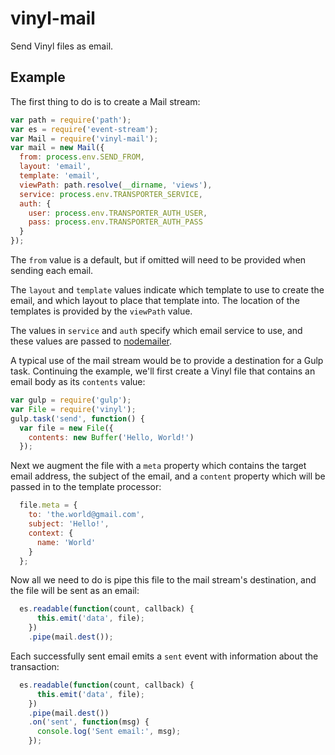 # vinyl-mail
Send Vinyl files as email.

## Example

The first thing to do is to create a Mail stream:

```javascript
var path = require('path');
var es = require('event-stream');
var Mail = require('vinyl-mail');
var mail = new Mail({
  from: process.env.SEND_FROM,
  layout: 'email',
  template: 'email',
  viewPath: path.resolve(__dirname, 'views'),
  service: process.env.TRANSPORTER_SERVICE,
  auth: {
    user: process.env.TRANSPORTER_AUTH_USER,
    pass: process.env.TRANSPORTER_AUTH_PASS
  }
});
```

The `from` value is a default, but if omitted will need to be provided when sending each email.

The `layout` and `template` values indicate which template to use to create the email, and which layout to place that template into. The location of the templates is provided by the `viewPath` value.

The values in `service` and `auth` specify which email service to use, and these values are passed to [nodemailer](http://npmjs.org/package/nodemailer).

A typical use of the mail stream would be to provide a destination for a Gulp task. Continuing the example, we'll first create a Vinyl file that contains an email body as its `contents` value:

```javascript
var gulp = require('gulp');
var File = require('vinyl');
gulp.task('send', function() {
  var file = new File({
    contents: new Buffer('Hello, World!')
  });
```

Next we augment the file with a `meta` property which contains the target email address, the subject of the email, and a `content` property which will be passed in to the template processor:

```javascript
  file.meta = {
    to: 'the.world@gmail.com',
    subject: 'Hello!',
    context: {
      name: 'World'
    }
  };
```

Now all we need to do is pipe this file to the mail stream's destination, and the file will be sent as an email:

```javascript
  es.readable(function(count, callback) {
      this.emit('data', file);
    })
    .pipe(mail.dest());
```

Each successfully sent email emits a `sent` event with information about the transaction:

```javascript
  es.readable(function(count, callback) {
      this.emit('data', file);
    })
    .pipe(mail.dest())
    .on('sent', function(msg) {
      console.log('Sent email:', msg);
    });
```
